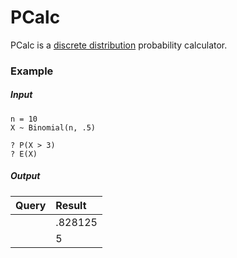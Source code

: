 PCalc
=====

PCalc is a [discrete distribution][1] probability calculator.

[1]: https://en.wikipedia.org/wiki/Probability_distribution#Discrete_probability_distribution

### Example

##### Input

	n = 10
	X ~ Binomial(n, .5)

	? P(X > 3)
	? E(X)

##### Output

|Query|Result|
|--:|:--|
||.828125|
||5|
